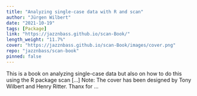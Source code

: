 ```yaml
---
title: "Analyzing single-case data with R and scan"
author: "Jürgen Wilbert"
date: "2021-10-19"
tags: [Package]
link: "https://jazznbass.github.io/scan-Book/"
length_weight: "11.7%"
cover: "https://jazznbass.github.io/scan-Book/images/cover.png"
repo: "jazznbass/scan-book"
pinned: false
---
```


This is a book on analyzing single-case data but also on how to do this using the R package scan [...] Note: The cover has been designed by Tony Wilbert and Henry Ritter. Thanx for ...
